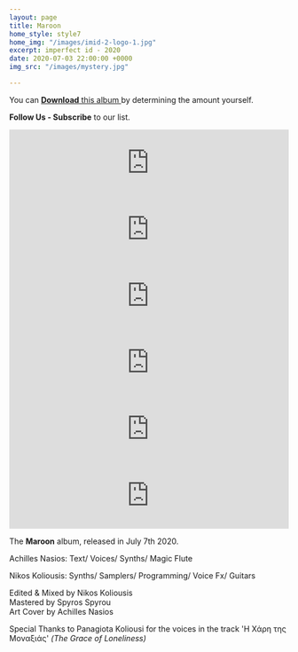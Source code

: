 ```yaml
---
layout: page
title: Maroon
home_style: style7
home_img: "/images/imid-2-logo-1.jpg"
excerpt: imperfect id - 2020
date: 2020-07-03 22:00:00 +0000
img_src: "/images/mystery.jpg"

---
```

You can <a href="https://imperfectid.bandcamp.com/album/imperfect-id/" target="blank"> **Download** this album </a> by determining the amount yourself.

**Follow Us - Subscribe** to our list.

<iframe style="border: 0; width: 100%; height: 120px;" src="https://bandcamp.com/EmbeddedPlayer/album=2634321029/size=large/bgcol=ffffff/linkcol=0687f5/tracklist=false/artwork=small/track=3328412059/transparent=true/" seamless><a href="http://imperfectid.bandcamp.com/album/imperfect-id">Imperfect ID by Imperfect ID</a></iframe>
<iframe style="border: 0; width: 100%; height: 120px;" src="https://bandcamp.com/EmbeddedPlayer/album=2634321029/size=large/bgcol=ffffff/linkcol=0687f5/tracklist=false/artwork=small/track=439383510/transparent=true/" seamless><a href="http://imperfectid.bandcamp.com/album/imperfect-id">Imperfect ID by Imperfect ID</a></iframe>
<iframe style="border: 0; width: 100%; height: 120px;" src="https://bandcamp.com/EmbeddedPlayer/album=2634321029/size=large/bgcol=ffffff/linkcol=0687f5/tracklist=false/artwork=small/track=654809306/transparent=true/" seamless><a href="http://imperfectid.bandcamp.com/album/imperfect-id">Imperfect ID by Imperfect ID</a></iframe>
<iframe style="border: 0; width: 100%; height: 120px;" src="https://bandcamp.com/EmbeddedPlayer/album=2634321029/size=large/bgcol=ffffff/linkcol=0687f5/tracklist=false/artwork=small/track=3661008602/transparent=true/" seamless><a href="http://imperfectid.bandcamp.com/album/imperfect-id">Imperfect ID by Imperfect ID</a></iframe>
<iframe style="border: 0; width: 100%; height: 120px;" src="https://bandcamp.com/EmbeddedPlayer/album=2634321029/size=large/bgcol=ffffff/linkcol=0687f5/tracklist=false/artwork=small/track=3823232912/transparent=true/" seamless><a href="http://imperfectid.bandcamp.com/album/imperfect-id">Imperfect ID by Imperfect ID</a></iframe>
<iframe style="border: 0; width: 100%; height: 120px;" src="https://bandcamp.com/EmbeddedPlayer/album=2634321029/size=large/bgcol=ffffff/linkcol=0687f5/tracklist=false/artwork=small/track=3539281572/transparent=true/" seamless><a href="http://imperfectid.bandcamp.com/album/imperfect-id">Imperfect ID by Imperfect ID</a></iframe>

The **Maroon** album, released in July 7th 2020.

Achilles Nasios: Text/ Voices/ Synths/ Magic Flute

Nikos Koliousis: Synths/ Samplers/ Programming/ Voice Fx/ Guitars

Edited & Mixed by Nikos Koliousis  
Mastered by Spyros Spyrou  
Art Cover by Achilles Nasios

Special Thanks to Panagiota Koliousi for the voices in the track 'Η Χάρη της Μοναξιάς' _(The Grace of Loneliness)_